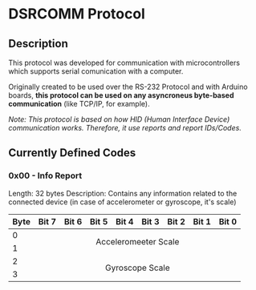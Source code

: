 # DSRCOMM Protocol
## Description
This protocol was developed for communication with microcontrollers which supports serial comunication with a computer.

Originally created to be used over the RS-232 Protocol and with Arduino boards, **this protocol can be used on any asyncroneus byte-based communication** (like TCP/IP, for example).

_Note: This protocol is based on how HID (Human Interface Device) communication works. Therefore, it use reports and report IDs/Codes._

## Currently Defined Codes

### 0x00 - Info Report
Length: 32 bytes
Description: Contains any information related to the connected device (in case of accelerometer or gyroscope, it's scale)

<table>
  <thead>
    <tr>
      <th>Byte</th>
      <th>Bit 7</th>
      <th>Bit 6</th>
      <th>Bit 5</th>
      <th>Bit 4</th>
      <th>Bit 3</th>
      <th>Bit 2</th>
      <th>Bit 1</th>
      <th>Bit 0</th>
    </tr>
  </thead>
  <tbody>
    <tr>
      <td>0</td>
      <td align=center colspan=8 rowspan=2>Acceleromeeter Scale</td>
    </tr>
    <tr>
      <td>1</td>
    </tr>
    <tr>
      <td>2</td>
      <td align=center colspan=8 rowspan=2>Gyroscope Scale</td>
    </tr>
    <tr>
      <td>3</td>
    </tr>
  </tbody>
</table>
